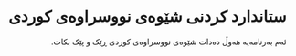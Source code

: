 <div dir=rtl>

# ستاندارد کردنی شێوەی نووسراوەی کوردی
ئەم بەرنامەیە هەوڵ دەدات شێوەی نووسراوەی کوردی ڕێک و پێک بکات.
